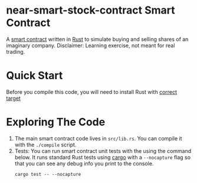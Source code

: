 near-smart-stock-contract Smart Contract
==================

A [smart contract] written in [Rust] to simulate buying and selling shares of an imaginary company. Disclaimer: Learning exercise, not meant for real trading.


Quick Start
===========

Before you compile this code, you will need to install Rust with [correct target]


Exploring The Code
==================

1. The main smart contract code lives in `src/lib.rs`. You can compile it with
   the `./compile` script.
2. Tests: You can run smart contract unit tests with the using the command below. It runs standard Rust tests using [cargo] with a `--nocapture` flag so that you
   can see any debug info you print to the console.
   ```
   cargo test -- --nocapture
   ```

  [smart contract]: https://docs.near.org/docs/develop/contracts/overview
  [Rust]: https://www.rust-lang.org/
  [create-near-app]: https://github.com/near/create-near-app
  [correct target]: https://github.com/near/near-sdk-rs#pre-requisites
  [cargo]: https://doc.rust-lang.org/book/ch01-03-hello-cargo.html

